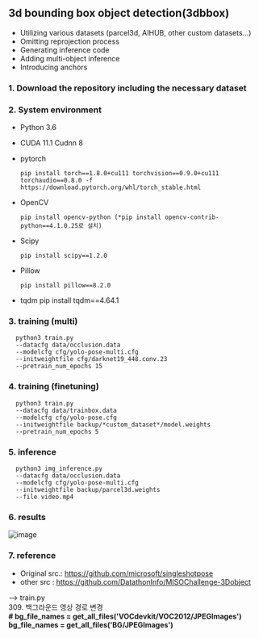 ##  3d bounding box object detection(3dbbox) 

- Utilizing various datasets (parcel3d, AIHUB, other custom datasets...)
- Omitting reprojection process
- Generating inference code
- Adding multi-object inference
- Introducing anchors

### 1. Download the repository including the necessary dataset

### 2. System environment

* Python 3.6
* CUDA 11.1 Cudnn 8

* pytorch

      pip install torch==1.8.0+cu111 torchvision==0.9.0+cu111 torchaudio==0.8.0 -f https://download.pytorch.org/whl/torch_stable.html

 
* OpenCV

      pip install opencv-python (*pip install opencv-contrib-python==4.1.0.25로 설치)

      
* Scipy

      pip install scipy==1.2.0
      
* Pillow 

      pip install pillow==8.2.0

* tqdm
      pip install tqdm==4.64.1

### 3. training (multi)
      python3 train.py 
      --datacfg data/occlusion.data 
      --modelcfg cfg/yolo-pose-multi.cfg 
      --initweightfile cfg/darknet19_448.conv.23
      --pretrain_num_epochs 15


### 4. training (finetuning)
      python3 train.py 
      --datacfg data/trainbox.data
      --modelcfg cfg/yolo-pose.cfg 
      --initweightfile backup/*custom_dataset*/model.weights
      --pretrain_num_epochs 5


      
### 5. inference
      python3 img_inference.py 
      --datacfg data/occlusion.data 
      --modelcfg cfg/yolo-pose-multi.cfg 
      --initweightfile backup/parcel3d.weights
      --file video.mp4


### 6. results
![image](https://github.com/user-attachments/assets/80527fda-cfbc-41ae-b5b3-88779a124084)



### 7. reference
* Original src.: https://github.com/microsoft/singleshotpose
* other src : https://github.com/DatathonInfo/MISOChallenge-3Dobject


--> train.py <br>
  309. 백그라운드 영상 경로 변경 <br>
**# bg_file_names = get_all_files('VOCdevkit/VOC2012/JPEGImages')** <br>
**bg_file_names = get_all_files('BG/JPEGImages')** <br>
